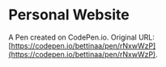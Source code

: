 # Personal Website

A Pen created on CodePen.io. Original URL: [https://codepen.io/bettinaa/pen/rNxwWzP](https://codepen.io/bettinaa/pen/rNxwWzP).


